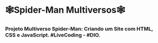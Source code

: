 # 🕸️Spider-Man Multiversos🕸️ 
### Projeto Multiverso Spider-Man: Criando um Site com HTML, CSS e JavaScript. #LiveCoding - #DIO.
